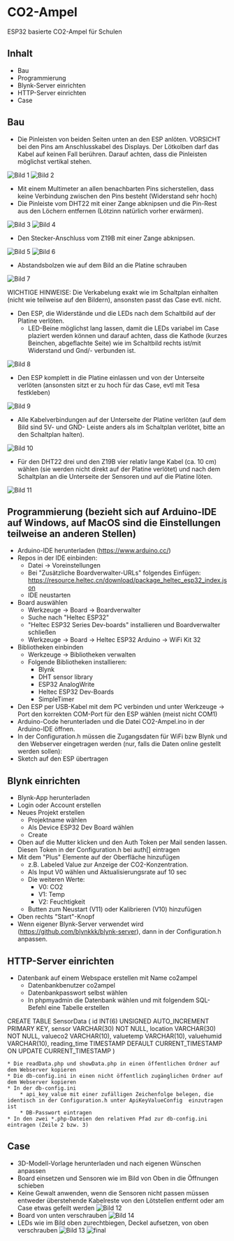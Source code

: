# CO2-Ampel
ESP32 basierte CO2-Ampel für Schulen
## Inhalt
* Bau
* Programmierung
* Blynk-Server einrichten
* HTTP-Server einrichten
* Case
## Bau
* Die Pinleisten von beiden Seiten unten an den ESP anlöten. VORSICHT bei den Pins am Anschlusskabel des Displays. Der Lötkolben darf das Kabel auf keinen Fall berühren. Darauf achten, dass die Pinleisten möglichst vertikal stehen.

![Bild 1](/Bilder/01.jpg)
![Bild 2](/Bilder/02.jpg)

* Mit einem Multimeter an allen benachbarten Pins sicherstellen, dass keine Verbindung zwischen den Pins besteht (Widerstand sehr hoch)
* Die Pinleiste vom DHT22 mit einer Zange abknipsen und die Pin-Rest aus den Löchern entfernen (Lötzinn natürlich vorher erwärmen).

![Bild 3](/Bilder/03.jpg)
![Bild 4](/Bilder/04.jpg)

* Den Stecker-Anschluss vom Z19B mit einer Zange abknipsen.

![Bild 5](/Bilder/05.jpg)
![Bild 6](/Bilder/06.jpg)

* Abstandsbolzen wie auf dem Bild an die Platine schrauben <br>

![Bild 7](/Bilder/07a.jpg)

WICHTIGE HINWEISE: Die Verkabelung exakt wie im Schaltplan einhalten (nicht wie teilweise auf den Bildern), ansonsten passt das Case evtl. nicht. 

* Den ESP, die Widerstände und die LEDs nach dem Schaltbild auf der Platine verlöten.
	* LED-Beine möglichst lang lassen, damit die LEDs variabel im Case plaziert werden können und darauf achten, dass die Kathode (kurzes Beinchen, abgeflachte Seite) wie im Schaltbild rechts ist/mit Widerstand und Gnd/- verbunden ist.
 
![Bild 8](/Bilder/08.jpg)
 
* Den ESP komplett in die Platine einlassen und von der Unterseite verlöten (ansonsten sitzt er zu hoch für das Case, evtl mit Tesa festkleben)
 
![Bild 9](/Bilder/09.jpg)
 
* Alle Kabelverbindungen auf der Unterseite der Platine verlöten (auf dem Bild sind 5V- und GND- Leiste anders als im Schaltplan verlötet, bitte an den Schaltplan halten).

![Bild 10](/Bilder/10.jpg)

* Für den DHT22 drei und den Z19B vier relativ lange Kabel (ca. 10 cm) wählen (sie werden nicht direkt auf der Platine verlötet) und nach dem Schaltplan an die Unterseite der Sensoren und auf die Platine löten.

![Bild 11](/Bilder/11.jpg)

## Programmierung (bezieht sich auf Arduino-IDE auf Windows, auf MacOS sind die Einstellungen teilweise an anderen Stellen)
* Arduino-IDE herunterladen (https://www.arduino.cc/)
* Repos in der IDE einbinden:
	* Datei -> Voreinstellungen
	* Bei "Zusätzliche Boardverwalter-URLs" folgendes Einfügen: https://resource.heltec.cn/download/package_heltec_esp32_index.json
	* IDE neustarten
* Board auswählen
	* Werkzeuge -> Board -> Boardverwalter
	* Suche nach "Heltec ESP32"
	* "Heltec ESP32 Series Dev-boards" installieren und Boardverwalter schließen
	* Werkzeuge -> Board -> Heltec ESP32 Arduino -> WiFi Kit 32
* Bibliotheken einbinden
	* Werkzeuge -> Bibliotheken verwalten
	* Folgende Bibliotheken installieren:
		* Blynk
		* DHT sensor library
		* ESP32 AnalogWrite
		* Heltec ESP32 Dev-Boards
		* SimpleTimer
* Den ESP per USB-Kabel mit dem PC verbinden und unter Werkzeuge -> Port den korrekten COM-Port für den ESP wählen (meist nicht COM1) 
* Arduino-Code herunterladen und die Datei CO2-Ampel.ino in der Arduino-IDE öffnen.
* In der Configuration.h müssen die Zugangsdaten für WiFi bzw Blynk und den Webserver eingetragen werden (nur, falls die Daten online gestellt werden sollen):
* Sketch auf den ESP übertragen
## Blynk einrichten
* Blynk-App herunterladen
* Login oder Account erstellen
* Neues Projekt erstellen
	* Projektname wählen
	* Als Device ESP32 Dev Board wählen
	* Create
* Oben auf die Mutter klicken und den Auth Token per Mail senden lassen. Diesen Token in der Configuration.h bei auth[] eintragen
* Mit dem "Plus" Elemente auf der Oberfläche hinzufügen
	* z.B. Labeled Value zur Anzeige der CO2-Konzentration.
	* Als Input V0 wählen und Aktualisierungsrate auf 10 sec
	* Die weiteren Werte:
		* V0: CO2
		* V1: Temp
		* V2: Feuchtigkeit
	* Butten zum Neustart (V11) oder Kalibrieren (V10) hinzufügen
* Oben rechts "Start"-Knopf
* Wenn eigener Blynk-Server verwendet wird (https://github.com/blynkkk/blynk-server), dann in der Configuration.h anpassen. 
## HTTP-Server einrichten
* Datenbank auf einem Webspace erstellen mit Name co2ampel
	* Datenbankbenutzer co2ampel
	* Datenbankpasswort selbst wählen
	* In phpmyadmin die Datenbank wählen und mit folgendem SQL-Befehl eine Tabelle erstellen
 
 CREATE TABLE SensorData (
    id INT(6) UNSIGNED AUTO_INCREMENT PRIMARY KEY,
    sensor VARCHAR(30) NOT NULL,
    location VARCHAR(30) NOT NULL,
    valueco2 VARCHAR(10),
    valuetemp VARCHAR(10),
    valuehumid VARCHAR(10),
    reading_time TIMESTAMP DEFAULT CURRENT_TIMESTAMP ON UPDATE CURRENT_TIMESTAMP
)

	* Die readData.php und showData.php in einen öffentlichen Ordner auf dem Webserver kopieren
	* Die db-config.ini in einen nicht öffentlich zugänglichen Ordner auf dem Webserver kopieren
	* In der db-config.ini
		* api_key_value mit einer zufälligen Zeichenfolge belegen, die identisch in der Configuration.h unter ApiKeyValueConfig  einzutragen ist
		* DB-Passwort eintragen
	* In den zwei *.php-Dateien den relativen Pfad zur db-config.ini eintragen (Zeile 2 bzw. 3)

## Case
* 3D-Modell-Vorlage herunterladen und nach eigenen Wünschen anpassen
* Board einsetzen und Sensoren wie im Bild von Oben in die Öffnungen schieben 
 * Keine Gewalt anwenden, wenn die Sensoren nicht passen müssen entweder überstehende Kabelreste von den Lötstellen entfernt oder am Case etwas gefeilt werden
![Bild 12](/Bilder/12.jpg)
* Board von unten verschrauben
![Bild 14](/Bilder/14.jpg)
* LEDs wie im Bild oben zurechtbiegen, Deckel aufsetzen, von oben verschrauben
![Bild 13](/Bilder/13.jpg)
![final](/Bilder/final.jpg)
